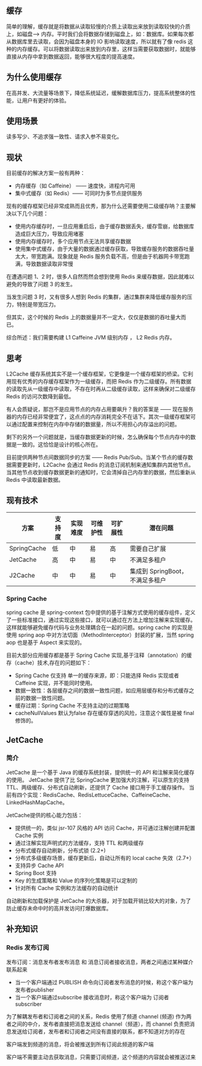 ## 缓存

简单的理解，缓存就是将数据从读取较慢的介质上读取出来放到读取较快的介质上，如磁盘-->
内存。平时我们会将数据存储到磁盘上，如：数据库。如果每次都从数据库里去读取，会因为磁盘本身的 IO 影响读取速度，所以就有了像
redis 这种的内存缓存。可以将数据读取出来放到内存里，这样当需要获取数据时，就能够直接从内存中拿到数据返回，能够很大程度的提高速度。

## 为什么使用缓存

在高并发、大流量等场景下，降低系统延迟，缓解数据库压力，提高系统整体的性能，让用户有更好的体验。

## 使用场景

读多写少、不追求强一致性、请求入参不易变化。

## 现状

目前缓存的解决方案一般有两种：

* 内存缓存（如 Caffeine） —— 速度快，进程内可用
* 集中式缓存（如 Redis）—— 可同时为多节点提供服务

现有的缓存框架已经非常成熟而且优秀，那为什么还需要使用二级缓存呐？主要解决以下几个问题：

* 使用内存缓存时，一旦应用重启后，由于缓存数据丢失，缓存雪崩，给数据库造成巨大压力，导致应用堵塞
* 使用内存缓存时，多个应用节点无法共享缓存数据
* 使用集中式缓存，由于大量的数据通过缓存获取，导致缓存服务的数据吞吐量太大，带宽跑满。现象就是 Redis
  服务负载不高，但是由于机器网卡带宽跑满，导致数据读取非常慢

在遭遇问题 1、2 时，很多人自然而然会想到使用 Redis 来缓存数据，因此就难以避免的导致了问题 3 的发生。

当发生问题 3 时，又有很多人想到 Redis 的集群，通过集群来降低缓存服务的压力，特别是带宽压力。

但其实，这个时候的 Redis 上的数据量并不一定大，仅仅是数据的吞吐量大而已。

综合所述：我们需要构建 L1 Caffeine JVM 级别内存 ， L2 Redis 内存。

## 思考

L2Cache 缓存系统其实不是一个缓存框架，它更像是一个缓存框架的桥梁。它利用现有优秀的内存缓存框架作为一级缓存，而把 Redis
作为二级缓存。所有数据的读取先从一级缓存中读取，不存在时再从二级缓存读取，这样来确保对二级缓存 Redis 的访问次数降到最低。

有人会质疑说，那岂不是应用节点的内存占用要飙升？我的答案是 ——
现在服务器的内存已经非常便宜了，这点点的内存消耗完全不在话下。其次一级缓存框架可以通过配置来控制在内存中存储的数据量，所以不用担心内存溢出的问题。

剩下的另外一个问题就是，当缓存数据更新的时候，怎么确保每个节点内存中的数据是一致的。这恰恰是设计的核心所在。

目前提供两种节点间数据同步的方案 —— Redis Pub/Sub。当某个节点的缓存数据需要更新时，L2Cache 会通过 Redis
的消息订阅机制来通知集群内其他节点。当其他节点收到缓存数据更新的通知时，它会清掉自己内存里的数据，然后重新从
Redis 中读取最新数据。

## 现有技术

| 方案          | 支持度 | 实现难度 | 可维护性 | 可扩展性 | 潜在问题                  |
|-------------|-----|------|------|------|-----------------------|
| SpringCache | 低   | 中    | 易    | 高    | 需要自己扩展                |
| JetCache    | 高   | 中    | 易    | 中    | 不满足多租户                |
| J2Cache     | 中   | 中    | 易    | 中    | 集成到 SpringBoot，不满足多租户 |

### Spring Cache

spring cache 是 spring-context 包中提供的基于注解方式使用的缓存组件，定义了一些标准接口，通过实现这些接口，就可以通过在方法上增加注解来实现缓存。这样就能够避免缓存代码与业务处理耦合在一起的问题。spring
cache 的实现是使用 spring aop 中对方法切面（MethodInterceptor）封装的扩展，当然 spring aop 也是基于 Aspect 来实现的。

目前大部分应用缓存都是基于 Spring Cache 实现,基于注释（annotation）的缓存（cache）技术,存在的问题如下：

* Spring Cache 仅支持 单一的缓存来源，即：只能选择 Redis 实现或者 Caffeine 实现，并不能同时使用。
* 数据一致性：各层缓存之间的数据一致性问题，如应用层缓存和分布式缓存之前的数据一致性问题。
* 缓存过期：Spring Cache 不支持主动的过期策略
* cacheNullValues 默认为false 存在缓存穿透的风险，注意这个属性是被 final 修饰的。

## JetCache

### 简介

JetCache 是一个基于 Java 的缓存系统封装，提供统一的 API 和注解来简化缓存的使用。
JetCache 提供了比 SpringCache 更加强大的注解，可以原生的支持 TTL、两级缓存、分布式自动刷新，还提供了 Cache 接口用于手工缓存操作。
当前有四个实现：RedisCache、RedisLettuceCache、CaffeineCache、LinkedHashMapCache。

JetCache提供的核心能力包括：

* 提供统一的，类似 jsr-107 风格的 API 访问 Cache，并可通过注解创建并配置 Cache 实例
* 通过注解实现声明式的方法缓存，支持 TTL 和两级缓存
* 分布式缓存自动刷新，分布式锁 (2.2+)
* 分布式多级缓存场景，缓存更新后，自动让所有的 local cache 失效（2.7+）
* 支持异步 Cache API
* Spring Boot 支持
* Key 的生成策略和 Value 的序列化策略是可以定制的
* 针对所有 Cache 实例和方法缓存的自动统计

自动刷新和加载保护是 JetCache 的大杀器，对于加载开销比较大的对象，为了防止缓存未命中时的高并发访问打爆数据库。

## 补充知识

### Redis 发布订阅

发布订阅：消息发布者发布消息 和 消息订阅者接收消息，两者之间通过某种媒介联系起来

* 当一个客户端通过 PUBLISH 命令向订阅者发布消息的时候，称这个客户端为发布者publisher
* 当一个客户端通过subscribe 接收消息时，称这个客户端为 订阅者 subscriber

为了解耦发布者和订阅者之间的关系，Redis 使用了频道 channel (频道)
作为两者之间的中介，发布者直接把消息发送给 channel（频道），而 channel 负责把消息发送给订阅者，发布者和订阅者之间没有直接的联系，都不知道对方的存在

客户端发到频道的消息，将会被推送到所有订阅此频道的客户端

客户端不需要主动去获取消息，只需要订阅频道，这个频道的内容就会被推送过来
